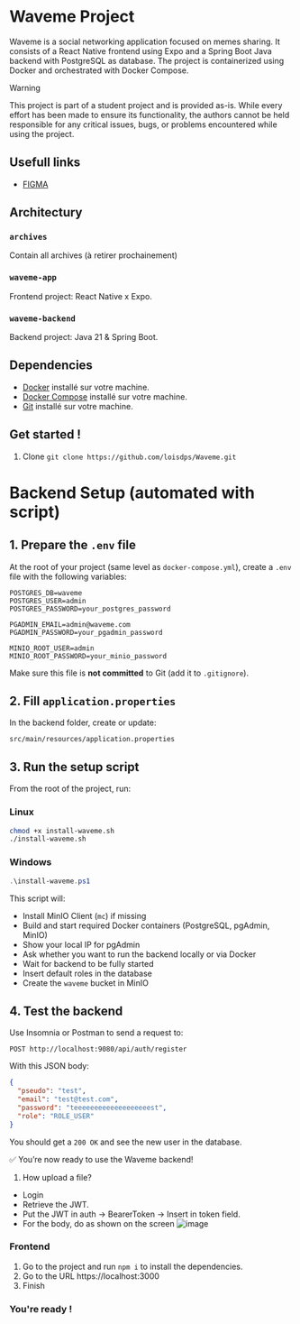 # Waveme Project
Waveme is a social networking application focused on memes sharing. It consists of a React Native frontend using Expo and a Spring Boot Java backend with PostgreSQL as database. The project is containerized using Docker and orchestrated with Docker Compose.
> [!WARNING]
> This project is part of a student project and is provided as-is. While every effort has been made to ensure its functionality, the authors cannot be held responsible for any critical issues, bugs, or problems encountered while using the project.
## Usefull links
- [FIGMA](https://www.figma.com/design/Y2lEnBAA5OJLVWoeQz6Ptd/Waveme?node-id=0-1&node-type=canvas&t=GhNvvwdEAVWkzJTs-0)
## Architectury
### `archives`
Contain all archives (à retirer prochainement)
### `waveme-app`
Frontend project: React Native x Expo.
### `waveme-backend`
Backend project: Java 21 & Spring Boot.
## Dependencies
- [Docker](https://www.docker.com/get-started) installé sur votre machine.
- [Docker Compose](https://docs.docker.com/compose/install/) installé sur votre machine.
- [Git](https://git-scm.com/downloads) installé sur votre machine.
## Get started !
1. Clone `git clone https://github.com/loisdps/Waveme.git`
# Backend Setup (automated with script)
## 1. Prepare the `.env` file
At the root of your project (same level as `docker-compose.yml`), create a `.env` file with the following variables:
```env
POSTGRES_DB=waveme
POSTGRES_USER=admin
POSTGRES_PASSWORD=your_postgres_password

PGADMIN_EMAIL=admin@waveme.com
PGADMIN_PASSWORD=your_pgadmin_password

MINIO_ROOT_USER=admin
MINIO_ROOT_PASSWORD=your_minio_password
```
Make sure this file is **not committed** to Git (add it to `.gitignore`).
## 2. Fill `application.properties`
In the backend folder, create or update:
```
src/main/resources/application.properties
```
## 3. Run the setup script
From the root of the project, run:

### Linux
```sh
chmod +x install-waveme.sh
./install-waveme.sh
```
### Windows
```ps1
.\install-waveme.ps1
```

This script will:
* Install MinIO Client (`mc`) if missing
* Build and start required Docker containers (PostgreSQL, pgAdmin, MinIO)
* Show your local IP for pgAdmin
* Ask whether you want to run the backend locally or via Docker
* Wait for backend to be fully started
* Insert default roles in the database
* Create the `waveme` bucket in MinIO
## 4. Test the backend
Use Insomnia or Postman to send a request to:
```http
POST http://localhost:9080/api/auth/register
```

With this JSON body:
```json
{
  "pseudo": "test",
  "email": "test@test.com",
  "password": "teeeeeeeeeeeeeeeeeeest",
  "role": "ROLE_USER"
}
```

You should get a `200 OK` and see the new user in the database.

✅ You’re now ready to use the Waveme backend!

1. How upload a file?
- Login
- Retrieve the JWT.
- Put the JWT in auth -> BearerToken -> Insert in token field.
- For the body, do as shown on the screen
![image](https://github.com/user-attachments/assets/25a822d9-55a4-47b8-b073-c8d63c6c6141)
### Frontend
1. Go to the project and run `npm i` to install the dependencies.
2. Go to the URL https://localhost:3000
3. Finish
### You're ready !
